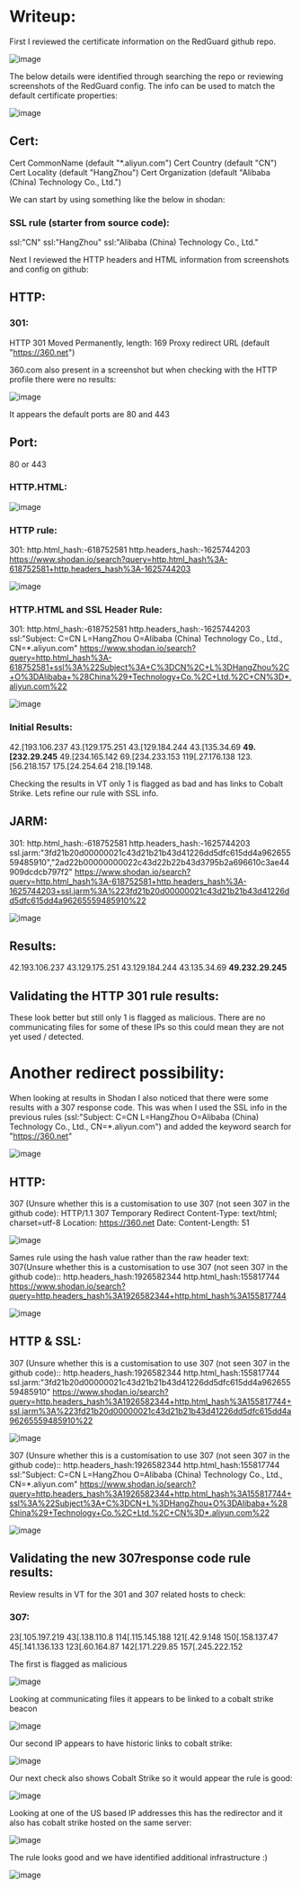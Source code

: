 
# Writeup:

First I reviewed the certificate information on the RedGuard github repo. 

![image](https://github.com/m4nbat/SecBlogs/assets/16122365/9787ea5d-2c35-49f2-949a-290455613459)


The below details were identified through searching the repo or reviewing screenshots of the RedGuard config. The info can be used to match the default certificate properties:


![image](https://github.com/m4nbat/SecBlogs/assets/16122365/33948c26-109c-48bd-9a8a-54f9b092c7b9)


## Cert:
Cert CommonName (default "*.aliyun.com")
Cert Country (default "CN")
Cert Locality (default "HangZhou")
Cert Organization (default "Alibaba (China) Technology Co., Ltd.")

We can start by using something like the below in shodan:

### SSL rule (starter from source code):
ssl:"CN" ssl:"HangZhou" ssl:"Alibaba (China) Technology Co., Ltd."

Next I reviewed the HTTP headers and HTML information from screenshots and config on github:

## HTTP:

### 301:
HTTP 301 Moved Permanently, length: 169
Proxy redirect URL (default "https://360.net")

360.com also present in a screenshot but when checking with the HTTP profile there were no results:


![image](https://github.com/m4nbat/SecBlogs/assets/16122365/caa0dc9d-25e2-4436-9502-7cbcd601ca76)


It appears the default ports are 80 and 443

## Port: 
80 or 443

### HTTP.HTML:

![image](https://github.com/m4nbat/SecBlogs/assets/16122365/eca99554-8ea5-4dbb-8a47-68ffc059ba00)



### HTTP rule:
301:
http.html_hash:-618752581 http.headers_hash:-1625744203
https://www.shodan.io/search?query=http.html_hash%3A-618752581+http.headers_hash%3A-1625744203


![image](https://github.com/m4nbat/SecBlogs/assets/16122365/5b9360de-27ad-43f5-89a5-bd9c04339072)


### HTTP.HTML and SSL Header Rule:
301:
http.html_hash:-618752581 http.headers_hash:-1625744203 ssl:"Subject: C=CN L=HangZhou O=Alibaba (China) Technology Co., Ltd., CN=*.aliyun.com"
https://www.shodan.io/search?query=http.html_hash%3A-618752581+ssl%3A%22Subject%3A+C%3DCN%2C+L%3DHangZhou%2C+O%3DAlibaba+%28China%29+Technology+Co.%2C+Ltd.%2C+CN%3D*.aliyun.com%22


![image](https://github.com/m4nbat/SecBlogs/assets/16122365/06338e16-9756-42a8-ab71-d4385411e842)


### Initial Results:

42.[193.106.237
43.[129.175.251
43.[129.184.244
43.[135.34.69
**49.[232.29.245**
49.[234.165.142
69.[234.233.153
119[.27.176.138
123.[56.218.157
175.[24.254.64
218.[19.148.

Checking the results in VT only 1 is flagged as bad and has links to Cobalt Strike. Lets refine our rule with SSL info.


## JARM:

301:
http.html_hash:-618752581 http.headers_hash:-1625744203
ssl.jarm:"3fd21b20d00000021c43d21b21b43d41226dd5dfc615dd4a96265559485910","2ad22b00000000022c43d22b22b43d3795b2a696610c3ae44909dcdcb797f2"
https://www.shodan.io/search?query=http.html_hash%3A-618752581+http.headers_hash%3A-1625744203+ssl.jarm%3A%223fd21b20d00000021c43d21b21b43d41226dd5dfc615dd4a96265559485910%22


![image](https://github.com/m4nbat/SecBlogs/assets/16122365/b6eb76dd-cbab-465b-a764-130579b87081)

## Results:

42.193.106.237
43.129.175.251
43.129.184.244
43.135.34.69
**49.232.29.245**

## Validating the HTTP 301 rule results:

These look better but still only 1 is flagged as malicious. There are no communicating files for some of these IPs so this could mean they are not yet used / detected.


# Another redirect possibility:

When looking at results in Shodan I also noticed that there were some results with a 307 response code. This was when I used the SSL info in the previous rules (ssl:"Subject: C=CN L=HangZhou O=Alibaba (China) Technology Co., Ltd., CN=*.aliyun.com") and added the keyword search for "https://360.net" 


![image](https://github.com/m4nbat/SecBlogs/assets/16122365/83489a8f-e874-4622-b089-5dad105b7feb)


## HTTP:

307 (Unsure whether this is a customisation to use 307 (not seen 307 in the github code):
HTTP/1.1 307 Temporary Redirect
Content-Type: text/html; charset=utf-8
Location: https://360.net
Date:
Content-Length: 51


![image](https://github.com/m4nbat/SecBlogs/assets/16122365/079d810e-ba16-4a96-bda7-7fa347795c79)


Sames rule using the hash value rather than the raw header text: 
307(Unsure whether this is a customisation to use 307 (not seen 307 in the github code)::
http.headers_hash:1926582344 http.html_hash:155817744
https://www.shodan.io/search?query=http.headers_hash%3A1926582344+http.html_hash%3A155817744


![image](https://github.com/m4nbat/SecBlogs/assets/16122365/d6c52b49-2fdd-4cd1-bab3-3fb040267f1b)


## HTTP & SSL:

307 (Unsure whether this is a customisation to use 307 (not seen 307 in the github code)::
http.headers_hash:1926582344 http.html_hash:155817744
ssl.jarm:"3fd21b20d00000021c43d21b21b43d41226dd5dfc615dd4a96265559485910"
https://www.shodan.io/search?query=http.headers_hash%3A1926582344+http.html_hash%3A155817744+ssl.jarm%3A%223fd21b20d00000021c43d21b21b43d41226dd5dfc615dd4a96265559485910%22


![image](https://github.com/m4nbat/SecBlogs/assets/16122365/930fa909-c2e0-4914-85ad-8baac9573095)


307 (Unsure whether this is a customisation to use 307 (not seen 307 in the github code)::
http.headers_hash:1926582344 http.html_hash:155817744
ssl:"Subject: C=CN L=HangZhou O=Alibaba (China) Technology Co., Ltd., CN=*.aliyun.com"
https://www.shodan.io/search?query=http.headers_hash%3A1926582344+http.html_hash%3A155817744+ssl%3A%22Subject%3A+C%3DCN+L%3DHangZhou+O%3DAlibaba+%28China%29+Technology+Co.%2C+Ltd.%2C+CN%3D*.aliyun.com%22


![image](https://github.com/m4nbat/SecBlogs/assets/16122365/0c5d1607-d8ff-4d02-81ab-2a208f3bd321)



## Validating the new 307response code rule results:

Review results in VT for the 301 and 307 related hosts to check:

### 307:

23[.105.197.219
43[.138.110.8
114[.115.145.188
121[.42.9.148
150[.158.137.47
45[.141.136.133
123[.60.164.87
142[.171.229.85
157[.245.222.152

The first is flagged as malicious

![image](https://github.com/m4nbat/SecBlogs/assets/16122365/ac497fbf-06ff-4073-97c5-b08f0fc81575)

Looking at communicating files it appears to be linked to a cobalt strike beacon

![image](https://github.com/m4nbat/SecBlogs/assets/16122365/86706066-0d73-4fff-930d-77887481c95a)

Our second IP appears to have historic links to cobalt strike:


![image](https://github.com/m4nbat/SecBlogs/assets/16122365/87e12408-4975-43da-b9a2-e453868074f3)


Our next check also shows Cobalt Strike so it would appear the rule is good: 

![image](https://github.com/m4nbat/SecBlogs/assets/16122365/18208389-b0b6-4be4-bec8-165879cf9d16)

Looking at one of the US based IP addresses this has the redirector and it also has cobalt strike hosted on the same server: 

![image](https://github.com/m4nbat/SecBlogs/assets/16122365/36f3ab21-649d-45b9-bce5-03c0a536f013)

The rule looks good and we have identified additional infrastructure :)

![image](https://github.com/m4nbat/SecBlogs/assets/16122365/5c34956e-e418-46ec-ab29-813d83d2664b)

